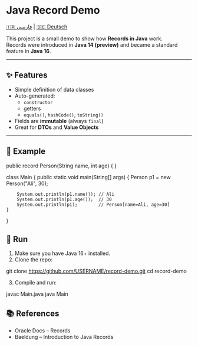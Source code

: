# Java Record Demo

[🇮🇷 فارسی](./README.fa.md) | [🇩🇪 Deutsch](./README.de.md)

This project is a small demo to show how **Records in Java** work.  
Records were introduced in **Java 14 (preview)** and became a standard feature in **Java 16**.

---

## ✨ Features
- Simple definition of data classes
- Auto-generated:
    - `constructor`
    - getters
    - `equals()`, `hashCode()`, `toString()`
- Fields are **immutable** (always `final`)
- Great for **DTOs** and **Value Objects**

---

## 📌 Example

public record Person(String name, int age) { }

class Main {
    public static void main(String[] args) {
        Person p1 = new Person("Ali", 30);

        System.out.println(p1.name()); // Ali
        System.out.println(p1.age());  // 30
        System.out.println(p1);        // Person[name=Ali, age=30]
    }
}


## 🚀 Run
1. Make sure you have Java 16+ installed.
2. Clone the repo:

git clone https://github.com/USERNAME/record-demo.git
cd record-demo

3. Compile and run:


javac Main.java
java Main


## 📚 References
- Oracle Docs – Records
- Baeldung – Introduction to Java Records